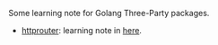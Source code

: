 Some learning note for Golang Three-Party packages.
- [httprouter](https://github.com/julienschmidt/httprouter): learning note in [here](https://github.com/chenDSEE/Go-Three-Party-Packages_note/httprouter/README.md).
